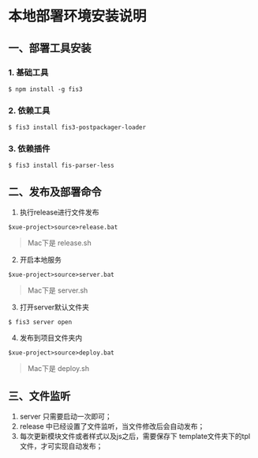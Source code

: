 # 本地部署环境安装说明

## 一、部署工具安装

### 1. 基础工具
```
$ npm install -g fis3
```

### 2. 依赖工具

```
$ fis3 install fis3-postpackager-loader
```
### 3. 依赖插件

```
$ fis3 install fis-parser-less
```
  
## 二、发布及部署命令

1. 执行release进行文件发布
```
$xue-project>source>release.bat
```
> Mac下是 release.sh

2. 开启本地服务
```
$xue-project>source>server.bat
```
> Mac下是 server.sh

3. 打开server默认文件夹
```
$ fis3 server open
```

4. 发布到项目文件夹内
```
$xue-project>source>deploy.bat
```
> Mac下是 deploy.sh

## 三、文件监听

1. server 只需要启动一次即可；
2. release 中已经设置了文件监听，当文件修改后会自动发布；
3. 每次更新模块文件或者样式以及js之后，需要保存下 template文件夹下的tpl文件，才可实现自动发布；
